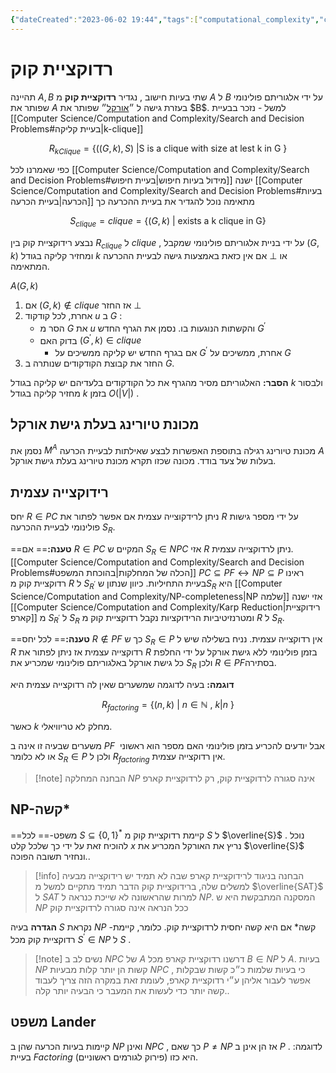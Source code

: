```yaml
---
{"dateCreated":"2023-06-02 19:44","tags":["computational_complexity","computational_models","computer_science"],"pageDirection":"rtl","dg-publish":true,"permalink":"/computer-science/computation-and-complexity/cook-reduction/","dgPassFrontmatter":true}
---
```



# רדוקציית קוק
תהיינה $A,B$ שתי בעיות חישוב , נגדיר __רדוקציית קוק__ מ $A$ ל $B$ על ידי אלגוריתם פולינומי שפותר את $A$ בעזרת גישה ל ״[אורקל](https://he.wikipedia.org/wiki/%D7%90%D7%95%D7%A8%D7%A7%D7%9C_(%D7%9E%D7%93%D7%A2%D7%99_%D7%94%D7%9E%D7%97%D7%A9%D7%91))״ שפותר את $B$. 
למשל - נזכר בבעיית [[Computer Science/Computation and Complexity/Search and Decision Problems#בעיית קליקה\|k-clique]] 

$$R_{kClique}=\{((G,k),S) \ |  \text{S is a clique with size at lest k in G } \}$$

כפי שאמרנו לכל [[Computer Science/Computation and Complexity/Search and Decision Problems#מידול בעיות חיפוש\|בעיית חיפוש]] ישנה [[Computer Science/Computation and Complexity/Search and Decision Problems#בעיות הכרעה\|בעיית הכרעה]] מתאימה נוכל להגדיר את בעיית ההכרעה כך 

$$S_{clique}= clique = \{(G,k) \ | \ \text{exists a k clique in G}\}$$

נבצע רידוקציית קוק בין $R_{clique}$ ל $clique$ , על ידי בניית אלגוריתם פולינומי שמקבל $(G,k)$ ומחזיר קליקה בגודל $k$ או $\perp$ אם אין כזאת באמצעות גישה לבעיית ההכרעה המתאימה.

$A(G,k)$
1. אם $(G,k)\notin clique$ אז החזר $\perp$ 
2. אחרת, לכל קודקוד $u$ ב $G$ :
	* הסר מ $G$ את $u$ והקשתות הנוגעות בו. נסמן את הגרף החדש $G^{\prime}$ 
	* בדוק האם $(G^{\prime},k)\in clique$ 
		* אם בגרף החדש יש קליקה ממשיכים על $G^{\prime}$ אחרת, ממשיכים על $G$
3. החזר את קבוצת הקודקודים שנותרה ב $G$.

__הסבר:__ האלגוריתם מסיר מהגרף את כל הקודקודים בלעדיהם יש קליקה בגודל $k$ ולבסור מחזיר קליקה בגודל $k$ בזמן $O(|V|)$ .


## מכונת טיורינג בעלת גישת אורקל
נסמן את $M^{A}$ מכונת טיורינג רגילה בתוספת האפשרות לבצע שאילתות לבעיית הכרעה $A$ בעלות של צעד בודד. מכונה שכזו תקרא מכונת טיורינג בעלת גישת אורקל.

## רידוקצייה עצמית
יחס $R\in PC$ ניתן לרידקוצייה עצמית אם אפשר לפתור את $R$ על ידי מספר גישות פולינומי לבעיית ההכרעה $S_{R}$. 

==__טענה:__== אם $R\in PC$ המקיים ש $S_{R}\in NPC$ אזי $R$ ניתן לרדוקצייה עצמית. 
[[Computer Science/Computation and Complexity/Search and Decision Problems#הכלה של המחלקות\|בהוכחת המשפט]]  $PC\subseteq PF\leftrightarrow NP\subseteq P$  ראינו רדוקציית קוק מ $R$ ל $S_{R^{\prime}}$ בעיית התחיליות. 
כיוון שנתון ש$S_{R}$ היא [[Computer Science/Computation and Complexity/NP-completeness\|NP שלמה]] אזי ישנה [[Computer Science/Computation and Complexity/Karp Reduction\|רידוקציית קארפ]] מ $S_{R^{\prime}}$ ל $S_{R}$ ומטרנזיטיביות הרידוקציות נקבל רדוקציית קוק מ $R$ ל $S_{R}$.

==__טענה:__== לכל יחס $R\notin PF$ כך ש $S_{R}\in P$ אין רדוקצייה עצמית. 
נניח בשלילה שיש ל $R$ רדוקצייה עצמית אז ניתן לפתור את $R$ בזמן פולינומי ללא גישת אורקל על ידי החלפת כל גישת אורקל באלגוריתם פולינומי שמכריע את $S_{R}$ ולכן $R\in PF$בסתירה.

__דוגמה:__
בעיה לדוגמה שמשערים שאין לה רדוקצייה עצמית היא 

$$R_{factoring}=\{(n,k) \ | \ n\in\mathbb{N} \ , \  k|n \ \}$$

כאשר $k$ מחלק לא טריוויאלי.

משערים שבעיה זו אינה ב $PF$  אבל יודעים להכריע בזמן פולינומי האם מספר הוא ראשוני או לא כלומר $S_{R}\in P$ ולכן ל $R_{factoring}$ אין רדוקצייה עצמית.

>[!note] הבחנה
>המחלקה $NP$ אינה סגורה לרדוקציית קוק, רק לרדוקציית קארפ

## NP-קשה*
==משפט-== לכל $S\subseteq \{0,1\}^{*}$ קיימת רדוקציית קוק מ $S$ ל $\overline{S}$ . נוכל להוכיח זאת על ידי כך שלכל קלט $x$ נריץ את האורקל המכריע את $\overline{S}$ ונחזיר תשובה הפוכה..

>[!info] הבחנה
>בניגוד לרידוקציית קארפ שבה לא תמיד יש רידוקצייה מבעיה למשלים שלה, ברידוקציית קוק הדבר תמיד מתקיים למשל מ $\overline{SAT}$ ל $SAT$ למרות שהראשונה לא שייכת כנראה ל $NP$. המסקנה המתבקשת היא ש $NP$ ככל הנראה אינה סגורה לרדוקציית קוק
>

__הגדרה__ בעיה $S$ נקראת $NP$ -קשה* אם היא קשה יחסית לרדוקציית קוק. כלומר, קיימת רדוקציית קוק מכל $S^{\prime}\in NP$ ל $S$ .

>[!note] נשים לב
>ב $NPC$ של $A$ דרשנו רדוקציית קארפ מכל $B\in NP$ ל $A$. בעיות $NP$ קשות הן יותר קלות מבעיות $NPC$ , כי בעיות שלמות כ״כ קשות שבקלות אפשר לעבור אליהן ע״י רדוקציית קארפ, לעומת זאת במקרה הזה צריך לעבוד קשה יותר כדי לעשות את המעבר כי הבעיה יותר קלה..

## משפט Lander
קיימות בעיות הכרעה שהן ב $NP$ ואינן $NPC$ , כך שאם $P\neq NP$ אז הן אינן ב $P$ . לדוגמה: בעיית $Factoring$ (פירוק לגורמים ראשוניים) היא כזו.